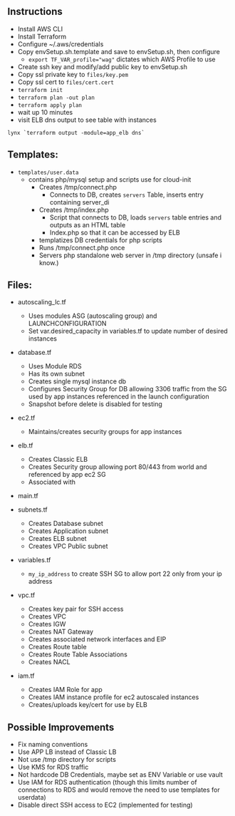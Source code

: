 Instructions
---
- Install AWS CLI 
- Install Terraform
- Configure ~/.aws/credentials
- Copy envSetup.sh.template and save to envSetup.sh, then configure
  * `export TF_VAR_profile="wag"` dictates which AWS Profile to use
- Create ssh key and modify/add public key to envSetup.sh
- Copy ssl private key to `files/key.pem`
- Copy ssl cert to `files/cert.cert`
- `terraform init`
- `terraform plan -out plan`
- `terraform apply plan`
- wait up 10 minutes
- visit ELB dns output to see table with instances
```
lynx `terraform output -module=app_elb dns`
```

Templates:
---
- `templates/user.data`
  - contains php/mysql setup and scripts use for cloud-init 
    - Creates /tmp/connect.php
      - Connects to DB, creates `servers` Table, inserts entry containing server_di
    - Creates /tmp/index.php
      - Script that connects to DB, loads `servers` table entries and outputs as an HTML table
      - Index.php so that it can be accessed by ELB
    - templatizes DB credentials for php scripts
    - Runs /tmp/connect.php once
    - Servers php standalone web server in /tmp directory (unsafe i know.)

Files:
---

- autoscaling_lc.tf
  - Uses modules ASG (autoscaling group) and LAUNCHCONFIGURATION
  - Set var.desired_capacity in variables.tf to update number of desired instances

- database.tf
  - Uses Module RDS
  - Has its own subnet
  - Creates single mysql instance db
  - Configures Security Group for DB allowing 3306 traffic from the SG used by app instances referenced in the launch configuration
  - Snapshot before delete is disabled for testing

- ec2.tf
  - Maintains/creates security groups for app instances

- elb.tf
  - Creates Classic ELB 
  - Creates Security group allowing port 80/443 from world and referenced by app ec2 SG
  - Associated with 

- main.tf

- subnets.tf
  - Creates Database subnet
  - Creates Application subnet
  - Creates ELB subnet
  - Creates VPC Public subnet

- variables.tf
  - `my_ip_address` to create SSH SG to allow port 22 only from your ip address

- vpc.tf
  - Creates key pair for SSH access
  - Creates VPC
  - Creates IGW
  - Creates NAT Gateway
  - Creates associated network interfaces and EIP
  - Creates Route table
  - Creates Route Table Associations
  - Creates NACL
- iam.tf
  - Creates IAM Role for app
  - Creates IAM instance profile for ec2 autoscaled instances
  - Creates/uploads key/cert for use by ELB

Possible Improvements
---
- Fix naming conventions
- Use APP LB instead of Classic LB
- Not use /tmp directory for scripts
- Use KMS for RDS traffic
- Not hardcode DB Credentials, maybe set as ENV Variable or use vault
- Use IAM for RDS authentication (though this limits number of connections to RDS and would remove the need to use templates for userdata)
- Disable direct SSH access to EC2 (implemented for testing)

